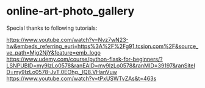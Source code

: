 # online-art-photo_gallery
Special thanks to following tutorials:

https://www.youtube.com/watch?v=Nvz7wN23-hw&embeds_referring_euri=https%3A%2F%2Fg91.tcsion.com%2F&source_ve_path=Mjg2NjY&feature=emb_logo
https://www.udemy.com/course/python-flask-for-beginners/?LSNPUBID=my9IzLo0578&ranEAID=my9IzLo0578&ranMID=39197&ranSiteID=my9IzLo0578-JvT.0EOhg._IQ8.VHanVuw
https://www.youtube.com/watch?v=tPxUSWTvZAs&t=463s
